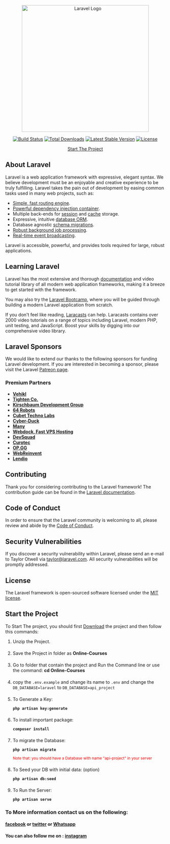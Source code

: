 <p align="center"><a href="https://laravel.com" target="_blank"><img src="https://raw.githubusercontent.com/laravel/art/master/logo-lockup/5%20SVG/2%20CMYK/1%20Full%20Color/laravel-logolockup-cmyk-red.svg" width="400" alt="Laravel Logo"></a></p>

<p align="center">
<a href="https://github.com/laravel/framework/actions"><img src="https://github.com/laravel/framework/workflows/tests/badge.svg" alt="Build Status"></a>
<a href="https://packagist.org/packages/laravel/framework"><img src="https://img.shields.io/packagist/dt/laravel/framework" alt="Total Downloads"></a>
<a href="https://packagist.org/packages/laravel/framework"><img src="https://img.shields.io/packagist/v/laravel/framework" alt="Latest Stable Version"></a>
<a href="https://packagist.org/packages/laravel/framework"><img src="https://img.shields.io/packagist/l/laravel/framework" alt="License"></a>
</p>

<p style="text-align: center"><a href="#start">Start The Project</a></p>

## About Laravel

Laravel is a web application framework with expressive, elegant syntax. We believe development must be an enjoyable and creative experience to be truly fulfilling. Laravel takes the pain out of development by easing common tasks used in many web projects, such as:

- [Simple, fast routing engine](https://laravel.com/docs/routing).
- [Powerful dependency injection container](https://laravel.com/docs/container).
- Multiple back-ends for [session](https://laravel.com/docs/session) and [cache](https://laravel.com/docs/cache) storage.
- Expressive, intuitive [database ORM](https://laravel.com/docs/eloquent).
- Database agnostic [schema migrations](https://laravel.com/docs/migrations).
- [Robust background job processing](https://laravel.com/docs/queues).
- [Real-time event broadcasting](https://laravel.com/docs/broadcasting).

Laravel is accessible, powerful, and provides tools required for large, robust applications.

## Learning Laravel

Laravel has the most extensive and thorough [documentation](https://laravel.com/docs) and video tutorial library of all modern web application frameworks, making it a breeze to get started with the framework.

You may also try the [Laravel Bootcamp](https://bootcamp.laravel.com), where you will be guided through building a modern Laravel application from scratch.

If you don't feel like reading, [Laracasts](https://laracasts.com) can help. Laracasts contains over 2000 video tutorials on a range of topics including Laravel, modern PHP, unit testing, and JavaScript. Boost your skills by digging into our comprehensive video library.

## Laravel Sponsors

We would like to extend our thanks to the following sponsors for funding Laravel development. If you are interested in becoming a sponsor, please visit the Laravel [Patreon page](https://patreon.com/taylorotwell).

### Premium Partners

- **[Vehikl](https://vehikl.com/)**
- **[Tighten Co.](https://tighten.co)**
- **[Kirschbaum Development Group](https://kirschbaumdevelopment.com)**
- **[64 Robots](https://64robots.com)**
- **[Cubet Techno Labs](https://cubettech.com)**
- **[Cyber-Duck](https://cyber-duck.co.uk)**
- **[Many](https://www.many.co.uk)**
- **[Webdock, Fast VPS Hosting](https://www.webdock.io/en)**
- **[DevSquad](https://devsquad.com)**
- **[Curotec](https://www.curotec.com/services/technologies/laravel/)**
- **[OP.GG](https://op.gg)**
- **[WebReinvent](https://webreinvent.com/?utm_source=laravel&utm_medium=github&utm_campaign=patreon-sponsors)**
- **[Lendio](https://lendio.com)**

## Contributing

Thank you for considering contributing to the Laravel framework! The contribution guide can be found in the [Laravel documentation](https://laravel.com/docs/contributions).

## Code of Conduct

In order to ensure that the Laravel community is welcoming to all, please review and abide by the [Code of Conduct](https://laravel.com/docs/contributions#code-of-conduct).

## Security Vulnerabilities

If you discover a security vulnerability within Laravel, please send an e-mail to Taylor Otwell via [taylor@laravel.com](mailto:taylor@laravel.com). All security vulnerabilities will be promptly addressed.

## License

The Laravel framework is open-sourced software licensed under the [MIT license](https://opensource.org/licenses/MIT).


## Start the Project
<style>
#start li{
margin-bottom:20px;
}#danger{
font-size:12px
}
</style>
To Start The project, you should first [Download](https://github.com/MekdadGhazal/MortyProject/) the project
and then follow this commands:
<ul id="start" style="list-style:decimal">
<li>Unzip the Project.</li>
<li>Save the Project in folder as <b>Online-Courses</b></li>
<li>Go to folder that contain the project and Run the Command line or use the command: <b>cd Online-Courses</b></li>
<li><p>copy the <code>.env.example</code> and change its name to <code>.env</code> and change the <code>DB_DATABASE=laravel</code> to <code>DB_DATABASE=api_project</code></p></li>
<li><p>To Generate a Key: </p><code><b>php artisan key:generate</b></code></li>
<li><p>To install important package: </p><code><b>composer install</b></code></li>
<li><p>To migrate the Database: </p><code><b>php artisan migrate</b></code><p id="danger" style="color: red">Note that: you should have a Database with name "api-project" in your server</p></li>
<li><p>To Seed your DB with initial data: (option)</p><code><b>php artisan db:seed</b></code></li>
<li><p>To Run the Server:</p><code><b>php artisan serve</b></code></li>
</ul>

### To More information contact us on the following:
#### [facebook](https://www.facebook.com/mekdad.ghazal.7/) or [twitter](https://twitter.com/mekdad_gh) or [Whatsapp](https://wa.me/qr/T7IL66VMKKRTE1)
#### You can also follow me on : [instagram](https://www.instagram.com/itz_mekdad/)
